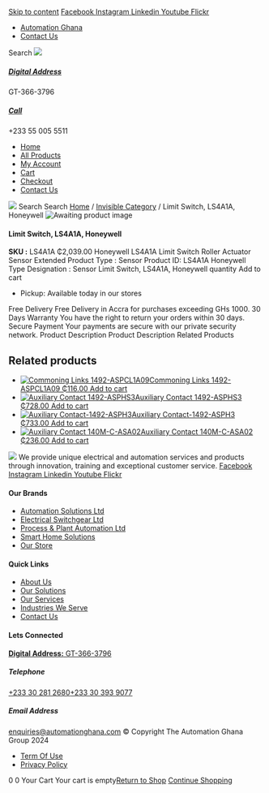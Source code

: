[Skip to content](https://store.automationghana.com/product/limit-switch-ls4a1a-honeywell/#content)
[ Facebook ](https://www.facebook.com/automationgh/) [ Instagram ](https://www.instagram.com/automationgh/) [ Linkedin ](https://www.linkedin.com/company/the-automation-ghana-limited/) [ Youtube ](https://www.youtube.com/channel/UCurrRDUSm5oIW39VXjn1u0w) [ Flickr ](https://www.flickr.com/photos/181794037@N07/)
  * [ Automation Ghana ](https://automationghana.com)
  * [ Contact Us ](https://store.automationghana.com/contact/)


Search
[ ![](https://store.automationghana.com/wp-content/uploads/2024/04/Website-TAGG-Logo-BLUE.png) ](https://store.automationghana.com/)
[ ](https://maps.app.goo.gl/m4xeaagWCNbLk4jM6)
#####  [ Digital Address ](https://maps.app.goo.gl/m4xeaagWCNbLk4jM6)
GT-366-3796 
[ ](tel:+233550055511)
#####  [ Call ](tel:+233550055511)
+233 55 005 5511 
  * [Home](https://store.automationghana.com/)
  * [All Products](https://store.automationghana.com/shop/)
  * [My Account](https://store.automationghana.com/my-account/)
  * [Cart](https://store.automationghana.com/cart/)
  * [Checkout](https://store.automationghana.com/checkout/)
  * [Contact Us](https://store.automationghana.com/contact/)


[![](https://store.automationghana.com/wp-content/uploads/2024/04/AutomationGhana_logo_white.png)](https://store.automationghana.com)
Search
Search
[Home](https://store.automationghana.com) / [Invisible Category](https://store.automationghana.com/product-category/invisible-category/) / Limit Switch, LS4A1A, Honeywell
![Awaiting product image](https://store.automationghana.com/wp-content/uploads/woocommerce-placeholder-600x600.png)
####  Limit Switch, LS4A1A, Honeywell 
**SKU :** LS4A1A 
₵2,039.00
Honeywell LS4A1A Limit Switch Roller Actuator Sensor Extended Product Type : Sensor Product ID: LS4A1A Honeywell Type Designation : Sensor
Limit Switch, LS4A1A, Honeywell quantity
Add to cart
  * Pickup: Available today in our stores


Free Delivery 
Free Delivery in Accra for purchases exceeding GHs 1000. 
30 Days Warranty 
You have the right to return your orders within 30 days. 
Secure Payment 
Your payments are secure with our private security network. 
Product Description
Product Description
Related Products 
## Related products
  * [![Commoning Links 1492-ASPCL1A09](https://store.automationghana.com/wp-content/uploads/2020/12/1492-ASPCL1A09.jpg)Commoning Links 1492-ASPCL1A09 ₵116.00 ](https://store.automationghana.com/product/commoning-links-1492-aspcl1a09/)
[Add to cart](https://store.automationghana.com/product/limit-switch-ls4a1a-honeywell/?add-to-cart=2985)
  * [![Auxiliary Contact 1492-ASPHS3](https://store.automationghana.com/wp-content/uploads/2020/12/1492-ASPHS3-300x300.jpg)Auxiliary Contact 1492-ASPHS3 ₵728.00 ](https://store.automationghana.com/product/auxiliary-contact-1492-asphs3/)
[Add to cart](https://store.automationghana.com/product/limit-switch-ls4a1a-honeywell/?add-to-cart=2969)
  * [![Auxiliary Contact-1492-ASPH3](https://store.automationghana.com/wp-content/uploads/2020/12/1492-ASPH3-300x300.jpg)Auxiliary Contact-1492-ASPH3 ₵733.00 ](https://store.automationghana.com/product/auxiliary-contact-1492-asph3/)
[Add to cart](https://store.automationghana.com/product/limit-switch-ls4a1a-honeywell/?add-to-cart=2967)
  * [![Auxiliary Contact 140M-C-ASA02](https://store.automationghana.com/wp-content/uploads/2020/11/140M-C-ASA02.jpg)Auxiliary Contact 140M-C-ASA02 ₵236.00 ](https://store.automationghana.com/product/auxiliary-contact-140m-c-asa02/)
[Add to cart](https://store.automationghana.com/product/limit-switch-ls4a1a-honeywell/?add-to-cart=2950)


![](https://store.automationghana.com/wp-content/uploads/2024/04/AutomationGhana_logo_white.png)
We provide unique electrical and automation services and products through innovation, training and exceptional customer service.
[ Facebook ](https://www.facebook.com/automationgh/) [ Instagram ](https://www.instagram.com/automationgh/) [ Linkedin ](https://www.linkedin.com/company/the-automation-ghana-limited/) [ Youtube ](https://www.youtube.com/channel/UCurrRDUSm5oIW39VXjn1u0w) [ Flickr ](https://www.flickr.com/photos/181794037@N07/)
#### Our Brands
  * [ Automation Solutions Ltd ](https://store.automationghana.com/product/limit-switch-ls4a1a-honeywell/)
  * [ Electrical Switchgear Ltd ](https://store.automationghana.com/product/limit-switch-ls4a1a-honeywell/)
  * [ Process & Plant Automation Ltd ](https://store.automationghana.com/product/limit-switch-ls4a1a-honeywell/)
  * [ Smart Home Solutions ](https://store.automationghana.com/product/limit-switch-ls4a1a-honeywell/)
  * [ Our Store ](https://store.automationghana.com/product/limit-switch-ls4a1a-honeywell/)


#### Quick Links
  * [ About Us ](https://store.automationghana.com/product/limit-switch-ls4a1a-honeywell/)
  * [ Our Solutions ](https://store.automationghana.com/product/limit-switch-ls4a1a-honeywell/)
  * [ Our Services ](https://store.automationghana.com/product/limit-switch-ls4a1a-honeywell/)
  * [ Industries We Serve ](https://store.automationghana.com/product/limit-switch-ls4a1a-honeywell/)
  * [ Contact Us ](https://store.automationghana.com/product/limit-switch-ls4a1a-honeywell/)


#### Lets Connected
[**Digital Address:** GT-366-3796](https://maps.app.goo.gl/m4xeaagWCNbLk4jM6)
#####  Telephone 
[ +233 30 281 2680](tel:+233302812680)[+233 30 393 9077](https://store.automationghana.com/product/limit-switch-ls4a1a-honeywell/+233303939077)
#####  Email Address 
enquiries@automationghana.com 
© Copyright The Automation Ghana Group 2024
  * [ Term Of Use ](https://store.automationghana.com/product/limit-switch-ls4a1a-honeywell/)
  * [ Privacy Policy ](https://store.automationghana.com/product/limit-switch-ls4a1a-honeywell/)


0
0
Your Cart
Your cart is empty[Return to Shop](https://store.automationghana.com/shop/)
[Continue Shopping](https://store.automationghana.com/product/limit-switch-ls4a1a-honeywell/)
